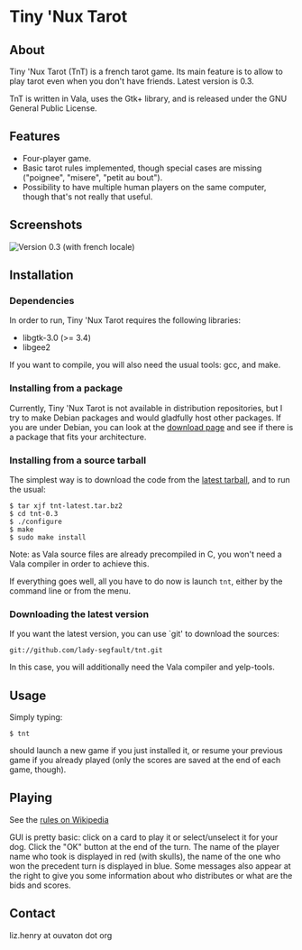 Tiny 'Nux Tarot
===============

About
-----
Tiny 'Nux Tarot (TnT) is a french tarot game. Its main feature is to allow
to play tarot even when you don't have friends. Latest version is 0.3.

TnT is written in Vala, uses the Gtk+ library, and is released under
the GNU General Public License.

Features
--------
* Four-player game.
* Basic tarot rules implemented, though special cases are missing
("poignee", "misere", "petit au bout").
* Possibility to have multiple human players on the same
  computer, though that's not really that useful.

Screenshots
-----------
![Version 0.3 (with french locale)](http://tnt.ouvaton.org/screenshots/0.3/gnome-shell.png)

Installation
------------

### Dependencies ###

In order to run, Tiny 'Nux Tarot requires the following libraries:

* libgtk-3.0 (>= 3.4)
* libgee2

If you want to compile, you will also need the usual tools: gcc, and
make.

### Installing from a package ###

Currently, Tiny 'Nux Tarot is not available in distribution repositories,
but I try to make Debian packages and would gladfully host other
packages. If you are under Debian, you can look at the [download
page](http://tnt.ouvaton.org/dl/) and see if there is a package that
fits your architecture.

### Installing from a source tarball ###

The simplest way is to download the code from the [latest tarball](http://tnt.ouvaton.org/dl/tnt-latest.tar.bz2), and
to run the usual:

    $ tar xjf tnt-latest.tar.bz2
    $ cd tnt-0.3
    $ ./configure
    $ make
    $ sudo make install

Note: as Vala source files are already precompiled in C, you won't need a
Vala compiler in order to achieve this.

If everything goes well, all you have to do now is launch `tnt`, either
by the command line or from the menu. 

### Downloading the latest version ###

If you want the latest version, you can use `git' to download the sources:

    git://github.com/lady-segfault/tnt.git

In this case, you will additionally need the Vala compiler and yelp-tools.

Usage
-----
Simply typing:

    $ tnt
    
should launch a new game if you just installed it, or resume your
previous game if you already played (only the scores are saved at the
end of each game, though).
    
Playing
-------
See the [rules on Wikipedia](http://en.wikipedia.org/wiki/French_tarot)

GUI is pretty basic: click on a card to play it or select/unselect it
for your dog. Click the "OK" button at the end of the turn. The
name of the player name who took is displayed in red (with skulls),
the name of the one who won the precedent turn is displayed in
blue. Some messages also appear at the right to give you some
information about who distributes or what are the bids and scores.

Contact
-------
liz.henry at ouvaton dot org

